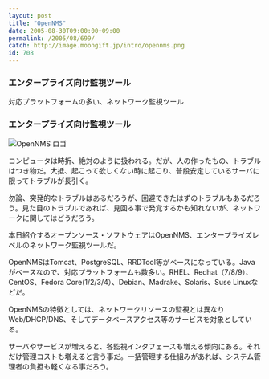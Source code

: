 ```yaml
---
layout: post
title: "OpenNMS"
date: 2005-08-30T09:00:00+09:00
permalink: /2005/08/699/
catch: http://image.moongift.jp/intro/opennms.png
id: 708
---
```

### エンタープライズ向け監視ツール
  
対応プラットフォームの多い、ネットワーク監視ツール  
<!--more-->  

### エンタープライズ向け監視ツール
  

![OpenNMS ロゴ](http://image.moongift.jp/intro/opennms.png "OpenNMS ロゴ")

  

コンピュータは時折、絶対のように扱われる。だが、人の作ったもの、トラブルはつき物だ。大抵、起こって欲しくない時に起こり、普段安定しているサーバに限ってトラブルが長引く。

  

勿論、突発的なトラブルはあるだろうが、回避できたはずのトラブルもあるだろう。見た目のトラブルであれば、見回る事で発覚するかも知れないが、ネットワークに関してはどうだろう。

  

本日紹介するオープンソース・ソフトウェアはOpenNMS、エンタープライズレベルのネットワーク監視ツールだ。

  

OpenNMSはTomcat、PostgreSQL、RRDTool等がベースになっている。Javaがベースなので、対応プラットフォームも数多い。RHEL、Redhat（7/8/9）、CentOS、Fedora Core(1/2/3/4）、Debian、Madrake、Solaris、Suse Linuxなどだ。

  

OpenNMSの特徴としては、ネットワークリソースの監視とは異なりWeb/DHCP/DNS、そしてデータベースアクセス等のサービスを対象としている。

  

サーバやサービスが増えると、各監視インタフェースも増える傾向にある。それだけ管理コストも増えると言う事だ。一括管理する仕組みがあれば、システム管理者の負担も軽くなる事だろう。

